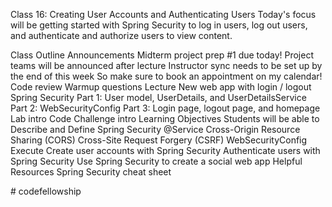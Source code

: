Class 16: Creating User Accounts and Authenticating Users
Today's focus will be getting started with Spring Security to log in users, log out users, and authenticate and authorize users to view content.

Class Outline
Announcements
Midterm project prep #1 due today!
Project teams will be announced after lecture
Instructor sync needs to be set up by the end of this week
So make sure to book an appointment on my calendar!
Code review
Warmup questions
Lecture
New web app with login / logout
Spring Security
Part 1: User model, UserDetails, and UserDetailsService
Part 2: WebSecurityConfig
Part 3: Login page, logout page, and homepage
Lab intro
Code Challenge intro
Learning Objectives
Students will be able to
Describe and Define
Spring Security
@Service
Cross-Origin Resource Sharing (CORS)
Cross-Site Request Forgery (CSRF)
WebSecurityConfig
Execute
Create user accounts with Spring Security
Authenticate users with Spring Security
Use Spring Security to create a social web app
Helpful Resources
Spring Security cheat sheet

#   c o d e f e l l o w s h i p  
 
